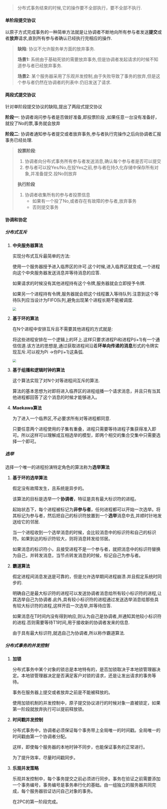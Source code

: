 > 分布式事务结束的时候,它的操作要不全部执行，要不全部不执行.

#### 单阶段提交协议

以原子方式完成事务的一种简单方法就是让协调者不断地向所有参与者发送**提交**或者**放弃**请求,直到所有参与者确认已经执行完相应的操作.

> **缺陷**: 协议不允许服务单方面的放弃事务.
>
> **场景1:** 系统由于基础死锁的需要放弃事务,但是协调者发起请求的时候不知道参与者已经放弃事务.
>
> **场景2**: 某个服务器采用了乐观并发控制,由于失败导致了事务的放弃,但是这个参与者仍然在协调者的列表中.仍旧发送了请求.

#### 两段式提交协议

针对单阶段提交协议的缺陷,提出了两段式提交协议

**阶段一**: 协调者询问参与者是否做好准备,即投票阶段 ,如果任意一台没有准备好，就投了No的票,事务就会放弃

**阶段二**: 协调者通知参与者提交或者放弃事务,参与者执行完操作之后向协调者汇报事务已经处理.

> **投票阶段**:
>
> 1.  协调者向分布式事务所有参与者发送消息,确认每个参与者是否可以提交
> 2.  参与者可以投Yes/No,在投Yes之前,参与者在持久化存储中保存所有对象,并准备提交.投No则放弃
>
> **执行阶段**
>
> 1. 协调者收集所有的参与者投票信息
>    + 如果有一个投了No,或者存在有故障的参与者,放弃事务
>    + 否则提交事务







#### 协调和协定

##### 分布式互斥

1. **中央服务器算法**

   实现分布式互斥最简单的方法:

   使用一个服务器授予进入临界区的许可.这个时候,进入临界区就变成,一个进程向这个中央服务器发送消息并等待消息的应答.

   如果请求的时候没有其他进程持有这个令牌,服务器就会立即授予令牌.

   如果另一个进程持有令牌,服务器就会把这个线程置入等待队列.注意到这个等待队列应当设计为FIFO队列,避免出现某个进程长期不能被调度.

   <img src="E:\截图文件\中央服务器算法.png" style="zoom:67%;" />

2. **基于环的算法**

   在N个进程中安排互斥且不需要其他进程的方式就是:

   将这些进程安排在一个逻辑上的环上.这样只要求进程Pi和进程P(i+1)有一个通信信道.该方法的思想是,通过获取进程间沿着**环单向传递的消息**形式的令牌实现互斥.可以视为Pi ->你P(i+1)这条弧.

   <img src="E:\截图文件\基于环的算法.png" style="zoom:67%;" />

3. **基于组播和逻辑时钟的算法**

   这个算法实现了对N个对等进程间互斥的算法.

   算法的基本思想为对即将进入临界区的进程组播一个请求消息，并且只有当其他进程都回答了这个消息的时候才能够进入。

4. **Maekawa算法**

   为了进入一个临界区,不必要求所有对等进程都同意.

   只要任意两个进程使用的子集有重叠，进程只需要等待进程子集获得准入即可。所以这样可以理解成互相选举的模型，即两个相交的集合交集中只需要选择一个即可。

##### 选举

选择一个唯一的进程扮演特定角色的算法称为**选举算法**

1. **基于环的选举算法**

   假定没有故障发生，且系统是异步的。

   该算法的目标是选举一个**协调者**，特征是具有最大标识符的进程。

   起始状态下，每个进程被标记为**非参与者**，任何进程都可以开始一次选举。将其标记为参与者，然后把自己的标识符放置到一个**选举**消息中去,并顺时针地发送给它的邻居.

   当一个进程收到一个选举消息的时候，会比较消息中的标识符和自己的标识符。如果到达的标识符较大，则将消息转发给邻居。

   如果消息的标识符小，且接受进程不是一个参与者，就把消息中的标识符替换为自己，并转发消息，当节点转发消息的时候，标记自己为参与者。

2. **霸道算法**

   假定进程间消息发送是可靠的，但是允许选举期间进程崩溃.并且假定系统时同步的.

   明确自己是最大标识符的进程可以发送协调者消息给所有较小标识符的进程,让其选举自己为协调者.此外,具有较小标识符的进程通过发送选举消息给那些具有较大标识符的进程,这样开启一次选举,并等待应答.

   如果消息在T时间内没有得到响应,则认为自己是协调者,并通知其他较小标识符的进程.否则需要等待T1时间,用于接收新的协调者发来的信息.

   由于具有最大标识符,就选自己为协调者,所以称作霸道算法.

##### 分布式事务的并发控制

1. **加锁**

   分布式事务中某个对象的锁总是本地特有的，是否加锁取决于本地锁管理器决定。本地锁管理器决定是否满足客户对锁的请求，还是让发出请求的事务等待。

   事务在服务器上提交或者放弃之前是不能被释放的。

   使用加锁机制的并发控制中，原子提交协议进行的时候对象一直被锁定，如果第一阶段就放弃执行可以提前释放锁。

2. **时间戳并发控制**

   分布式事务中，协调者必须保证每个事务带上全局唯一的时间戳。全局唯一的时间戳由第一个协调者分配。

   这样，即使每个服务器的本地时钟不同步，也能保证事务的正常进行。

   为了提升效率，尽量时间戳同步。

3. **乐观并发策略**

   乐观并发控制中，每个事务提交之前必须进行同步。事务在验证之前需要添加一个事务编号，事务编号是事务串行化的基础。由一组独立的服务器共同完成，每个服务器验证访问自己对象的事务。

   在2PC的第一阶段完成。